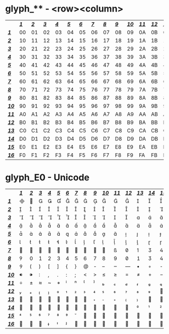 <h1>glyph_** - &lt;row&gt&lt;column&gt</h1>

<table>
	<tr>
		<td></td>
		<td><b><i><ins>1</ins></i></b></td>
		<td><b><i><ins>2</ins></i></b></td>
		<td><b><i><ins>3</ins></i></b></td>
		<td><b><i><ins>4</ins></i></b></td>
		<td><b><i><ins>5</ins></i></b></td>
		<td><b><i><ins>6</ins></i></b></td>
		<td><b><i><ins>7</ins></i></b></td>
		<td><b><i><ins>8</ins></i></b></td>
		<td><b><i><ins>9</ins></i></b></td>
		<td><b><i><ins>10</ins></i></b></td>
		<td><b><i><ins>11</ins></i></b></td>
		<td><b><i><ins>12</ins></i></b></td>
		<td><b><i><ins>13</ins></i></b></td>
		<td><b><i><ins>14</ins></i></b></td>
		<td><b><i><ins>15</ins></i></b></td>
		<td><b><i><ins>16</ins></i></b></td>
	</tr>
	<tr>
		<td><b><i><ins>1</ins></i></b></td>
		<td>00</td>
		<td>01</td>
		<td>02</td>
		<td>03</td>
		<td>04</td>
		<td>05</td>
		<td>06</td>
		<td>07</td>
		<td>08</td>
		<td>09</td>
		<td>0A</td>
		<td>0B</td>
		<td>0C</td>
		<td>0D</td>
		<td>0E</td>
		<td>0F</td>
	</tr>
	<tr>
		<td><b><i><ins>2</ins></i></b></td>
		<td>10</td>
		<td>11</td>
		<td>12</td>
		<td>13</td>
		<td>14</td>
		<td>15</td>
		<td>16</td>
		<td>17</td>
		<td>18</td>
		<td>19</td>
		<td>1A</td>
		<td>1B</td>
		<td>1C</td>
		<td>1D</td>
		<td>1E</td>
		<td>1F</td>
	</tr>
	<tr>
		<td><b><i><ins>3</ins></i></b></td>
		<td>20</td>
		<td>21</td>
		<td>22</td>
		<td>23</td>
		<td>24</td>
		<td>25</td>
		<td>26</td>
		<td>27</td>
		<td>28</td>
		<td>29</td>
		<td>2A</td>
		<td>2B</td>
		<td>2C</td>
		<td>2D</td>
		<td>2E</td>
		<td>2F</td>
	</tr>
	<tr>
		<td><b><i><ins>4</ins></i></b></td>
		<td>30</td>
		<td>31</td>
		<td>32</td>
		<td>33</td>
		<td>34</td>
		<td>35</td>
		<td>36</td>
		<td>37</td>
		<td>38</td>
		<td>39</td>
		<td>3A</td>
		<td>3B</td>
		<td>3C</td>
		<td>3D</td>
		<td>3E</td>
		<td>3F</td>
	</tr>
	<tr>
		<td><b><i><ins>5</ins></i></b></td>
		<td>40</td>
		<td>41</td>
		<td>42</td>
		<td>43</td>
		<td>44</td>
		<td>45</td>
		<td>46</td>
		<td>47</td>
		<td>48</td>
		<td>49</td>
		<td>4A</td>
		<td>4B</td>
		<td>4C</td>
		<td>4D</td>
		<td>4E</td>
		<td>4F</td>
	</tr>
	<tr>
		<td><b><i><ins>6</ins></i></b></td>
		<td>50</td>
		<td>51</td>
		<td>52</td>
		<td>53</td>
		<td>54</td>
		<td>55</td>
		<td>56</td>
		<td>57</td>
		<td>58</td>
		<td>59</td>
		<td>5A</td>
		<td>5B</td>
		<td>5C</td>
		<td>5D</td>
		<td>5E</td>
		<td>5F</td>
	</tr>
	<tr>
		<td><b><i><ins>7</ins></i></b></td>
		<td>60</td>
		<td>61</td>
		<td>62</td>
		<td>63</td>
		<td>64</td>
		<td>65</td>
		<td>66</td>
		<td>67</td>
		<td>68</td>
		<td>69</td>
		<td>6A</td>
		<td>6B</td>
		<td>6C</td>
		<td>6D</td>
		<td>6E</td>
		<td>6F</td>
	</tr>
	<tr>
		<td><b><i><ins>8</ins></i></b></td>
		<td>70</td>
		<td>71</td>
		<td>72</td>
		<td>73</td>
		<td>74</td>
		<td>75</td>
		<td>76</td>
		<td>77</td>
		<td>78</td>
		<td>79</td>
		<td>7A</td>
		<td>7B</td>
		<td>7C</td>
		<td>7D</td>
		<td>7E</td>
		<td>7F</td>
	</tr>
	<tr>
		<td><b><i><ins>9</ins></i></b></td>
		<td>80</td>
		<td>81</td>
		<td>82</td>
		<td>83</td>
		<td>84</td>
		<td>85</td>
		<td>86</td>
		<td>87</td>
		<td>88</td>
		<td>89</td>
		<td>8A</td>
		<td>8B</td>
		<td>8C</td>
		<td>8D</td>
		<td>8E</td>
		<td>8F</td>
	</tr>
	<tr>
		<td><b><i><ins>10</ins></i></b></td>
		<td>90</td>
		<td>91</td>
		<td>92</td>
		<td>93</td>
		<td>94</td>
		<td>95</td>
		<td>96</td>
		<td>97</td>
		<td>98</td>
		<td>99</td>
		<td>9A</td>
		<td>9B</td>
		<td>9C</td>
		<td>9D</td>
		<td>9E</td>
		<td>9F</td>
	</tr>
	<tr>
		<td><b><i><ins>11</ins></i></b></td>
		<td>A0</td>
		<td>A1</td>
		<td>A2</td>
		<td>A3</td>
		<td>A4</td>
		<td>A5</td>
		<td>A6</td>
		<td>A7</td>
		<td>A8</td>
		<td>A9</td>
		<td>AA</td>
		<td>AB</td>
		<td>AC</td>
		<td>AD</td>
		<td>AE</td>
		<td>AF</td>
	</tr>
	<tr>
		<td><b><i><ins>12</ins></i></b></td>
		<td>B0</td>
		<td>B1</td>
		<td>B2</td>
		<td>B3</td>
		<td>B4</td>
		<td>B5</td>
		<td>B6</td>
		<td>B7</td>
		<td>B8</td>
		<td>B9</td>
		<td>BA</td>
		<td>BB</td>
		<td>BC</td>
		<td>BD</td>
		<td>BE</td>
		<td>BF</td>
	</tr>
	<tr>
		<td><b><i><ins>13</ins></i></b></td>
		<td>C0</td>
		<td>C1</td>
		<td>C2</td>
		<td>C3</td>
		<td>C4</td>
		<td>C5</td>
		<td>C6</td>
		<td>C7</td>
		<td>C8</td>
		<td>C9</td>
		<td>CA</td>
		<td>CB</td>
		<td>CC</td>
		<td>CD</td>
		<td>CE</td>
		<td>CF</td>
	</tr>
	<tr>
		<td><b><i><ins>14</ins></i></b></td>
		<td>D0</td>
		<td>D1</td>
		<td>D2</td>
		<td>D3</td>
		<td>D4</td>
		<td>D5</td>
		<td>D6</td>
		<td>D7</td>
		<td>D8</td>
		<td>D9</td>
		<td>DA</td>
		<td>DB</td>
		<td>DC</td>
		<td>DD</td>
		<td>DE</td>
		<td>DF</td>
	</tr>
	<tr>
		<td><b><i><ins>15</ins></i></b></td>
		<td>E0</td>
		<td>E1</td>
		<td>E2</td>
		<td>E3</td>
		<td>E4</td>
		<td>E5</td>
		<td>E6</td>
		<td>E7</td>
		<td>E8</td>
		<td>E9</td>
		<td>EA</td>
		<td>EB</td>
		<td>EC</td>
		<td>ED</td>
		<td>EE</td>
		<td>EF</td>
	</tr>
	<tr>
		<td><b><i><ins>16</ins></i></b></td>
		<td>F0</td>
		<td>F1</td>
		<td>F2</td>
		<td>F3</td>
		<td>F4</td>
		<td>F5</td>
		<td>F6</td>
		<td>F7</td>
		<td>F8</td>
		<td>F9</td>
		<td>FA</td>
		<td>FB</td>
		<td>FC</td>
		<td>FD</td>
		<td>FE</td>
		<td>FF</td>
	</tr>
</table>

<h1>glyph_E0 - Unicode</h1>

<table>
	<tr>
		<td></td>
		<td><b><i><ins>1</ins></i></b></td>
		<td><b><i><ins>2</ins></i></b></td>
		<td><b><i><ins>3</ins></i></b></td>
		<td><b><i><ins>4</ins></i></b></td>
		<td><b><i><ins>5</ins></i></b></td>
		<td><b><i><ins>6</ins></i></b></td>
		<td><b><i><ins>7</ins></i></b></td>
		<td><b><i><ins>8</ins></i></b></td>
		<td><b><i><ins>9</ins></i></b></td>
		<td><b><i><ins>10</ins></i></b></td>
		<td><b><i><ins>11</ins></i></b></td>
		<td><b><i><ins>12</ins></i></b></td>
		<td><b><i><ins>13</ins></i></b></td>
		<td><b><i><ins>14</ins></i></b></td>
		<td><b><i><ins>15</ins></i></b></td>
		<td><b><i><ins>16</ins></i></b></td>
	</tr>
	<tr>
		<td><b><i><ins>1</ins></i></b></td>
		<td></td>
		<td></td>
		<td></td>
		<td></td>
		<td></td>
		<td></td>
		<td></td>
		<td></td>
		<td></td>
		<td></td>
		<td></td>
		<td></td>
		<td></td>
		<td></td>
		<td></td>
		<td></td>
	</tr>
	<tr>
		<td><b><i><ins>2</ins></i></b></td>
		<td></td>
		<td></td>
		<td></td>
		<td></td>
		<td></td>
		<td></td>
		<td></td>
		<td></td>
		<td></td>
		<td></td>
		<td></td>
		<td></td>
		<td></td>
		<td></td>
		<td></td>
		<td></td>
	</tr>
	<tr>
		<td><b><i><ins>3</ins></i></b></td>
		<td></td>
		<td></td>
		<td></td>
		<td></td>
		<td></td>
		<td></td>
		<td></td>
		<td></td>
		<td></td>
		<td></td>
		<td></td>
		<td></td>
		<td></td>
		<td></td>
		<td></td>
		<td></td>
	</tr>
	<tr>
		<td><b><i><ins>4</ins></i></b></td>
		<td></td>
		<td></td>
		<td></td>
		<td></td>
		<td></td>
		<td></td>
		<td></td>
		<td></td>
		<td></td>
		<td></td>
		<td></td>
		<td></td>
		<td></td>
		<td></td>
		<td></td>
		<td></td>
	</tr>
	<tr>
		<td><b><i><ins>5</ins></i></b></td>
		<td></td>
		<td></td>
		<td></td>
		<td></td>
		<td></td>
		<td></td>
		<td></td>
		<td></td>
		<td></td>
		<td></td>
		<td></td>
		<td></td>
		<td></td>
		<td></td>
		<td></td>
		<td></td>
	</tr>
	<tr>
		<td><b><i><ins>6</ins></i></b></td>
		<td></td>
		<td></td>
		<td></td>
		<td></td>
		<td></td>
		<td></td>
		<td></td>
		<td></td>
		<td></td>
		<td></td>
		<td></td>
		<td></td>
		<td></td>
		<td></td>
		<td></td>
		<td></td>
	</tr>
	<tr>
		<td><b><i><ins>7</ins></i></b></td>
		<td></td>
		<td></td>
		<td></td>
		<td></td>
		<td></td>
		<td></td>
		<td></td>
		<td></td>
		<td></td>
		<td></td>
		<td></td>
		<td></td>
		<td></td>
		<td></td>
		<td></td>
		<td></td>
	</tr>
	<tr>
		<td><b><i><ins>8</ins></i></b></td>
		<td></td>
		<td></td>
		<td></td>
		<td></td>
		<td></td>
		<td></td>
		<td></td>
		<td></td>
		<td></td>
		<td></td>
		<td></td>
		<td></td>
		<td></td>
		<td></td>
		<td></td>
		<td></td>
	</tr>
	<tr>
		<td><b><i><ins>9</ins></i></b></td>
		<td></td>
		<td></td>
		<td></td>
		<td></td>
		<td></td>
		<td></td>
		<td></td>
		<td></td>
		<td></td>
		<td></td>
		<td></td>
		<td></td>
		<td></td>
		<td></td>
		<td></td>
		<td></td>
	</tr>
	<tr>
		<td><b><i><ins>10</ins></i></b></td>
		<td></td>
		<td></td>
		<td></td>
		<td></td>
		<td></td>
		<td></td>
		<td></td>
		<td></td>
		<td></td>
		<td></td>
		<td></td>
		<td></td>
		<td></td>
		<td></td>
		<td></td>
		<td></td>
	</tr>
	<tr>
		<td><b><i><ins>11</ins></i></b></td>
		<td></td>
		<td></td>
		<td></td>
		<td></td>
		<td></td>
		<td></td>
		<td></td>
		<td></td>
		<td></td>
		<td></td>
		<td></td>
		<td></td>
		<td></td>
		<td></td>
		<td></td>
		<td></td>
	</tr>
	<tr>
		<td><b><i><ins>12</ins></i></b></td>
		<td></td>
		<td></td>
		<td></td>
		<td></td>
		<td></td>
		<td></td>
		<td></td>
		<td></td>
		<td></td>
		<td></td>
		<td></td>
		<td></td>
		<td></td>
		<td></td>
		<td></td>
		<td></td>
	</tr>
	<tr>
		<td><b><i><ins>13</ins></i></b></td>
		<td></td>
		<td></td>
		<td></td>
		<td></td>
		<td></td>
		<td></td>
		<td></td>
		<td></td>
		<td></td>
		<td></td>
		<td></td>
		<td></td>
		<td></td>
		<td></td>
		<td></td>
		<td></td>
	</tr>
	<tr>
		<td><b><i><ins>14</ins></i></b></td>
		<td></td>
		<td></td>
		<td></td>
		<td></td>
		<td></td>
		<td></td>
		<td></td>
		<td></td>
		<td></td>
		<td></td>
		<td></td>
		<td></td>
		<td></td>
		<td></td>
		<td></td>
		<td></td>
	</tr>
	<tr>
		<td><b><i><ins>15</ins></i></b></td>
		<td></td>
		<td></td>
		<td></td>
		<td></td>
		<td></td>
		<td></td>
		<td></td>
		<td></td>
		<td></td>
		<td></td>
		<td></td>
		<td></td>
		<td></td>
		<td></td>
		<td></td>
		<td></td>
	</tr>
	<tr>
		<td><b><i><ins>16</ins></i></b></td>
		<td></td>
		<td></td>
		<td></td>
		<td></td>
		<td></td>
		<td></td>
		<td></td>
		<td></td>
		<td></td>
		<td></td>
		<td></td>
		<td></td>
		<td></td>
		<td></td>
		<td></td>
		<td></td>
	</tr>
</table>

